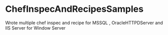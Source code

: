 # ChefInspecAndRecipesSamples
Wrote multiple chef inspec and recipe for MSSQL , OracleHTTPDServer and IIS Server for Window Server
